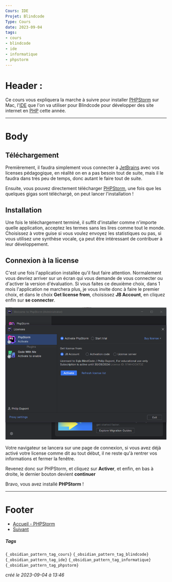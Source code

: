 ```yaml
---
Cours: IDE
Projet: Blindcode
Type: Cours
date: 2023-09-04
tags:
- cours
- blindcode
- ide
- informatique
- phpstorm
---
```

   
# Header :   
   
Ce cours vous expliquera la marche à suivre pour installer [PHPStorm](../../../Tutoriels/IDE/PHPStorm/PHPStorm%20-%20Th%C3%A9orie.md) sur Mac, l'[IDE](../../../Tutoriels/IDE/IDE%20-%20Qu%27est-ce%20que%20c%27est.md) que l'on va utiliser pour Blindcode pour développer des site internet en [PHP](../../../Tutoriels/PHP/Accueil%20-%20PHP.md) cette année.   
   
   
-------------------------------------------------------------------------------   
# Body   
   
## Téléchargement   
   
Premièrement, il faudra simplement vous connecter à [JetBrains](https://www.jetbrains.com/fr-fr/) avec vos licenses pédagogique, en réalité on en a pas besoin tout de suite, mais il le faudra dans très peu de temps, donc autant le faire tout de suite.   
   
Ensuite, vous pouvez directement télécharger [PHPStorm](https://www.jetbrains.com/fr-fr/phpstorm/), une fois que les quelques gigas sont téléchargé, on peut lancer l'installation !   
   
## Installation   
   
Une fois le téléchargement terminé, il suffit d'installer comme n'importe quelle application, acceptez les termes sans les lires comme tout le monde. Choisissez à votre guise si vous voulez envoyez les statistiques ou pas, si vous utilisez une synthèse vocale, ça peut être intéressant de contribuer à leur développement.   
   
## Connexion à la license   
   
C'est une fois l'application installée qu'il faut faire attention. Normalement vous devriez arriver sur un écran qui vous demande de vous connecter ou d'activer la version d'évaluation. Si vous faites ce deuxième choix, dans 1 mois l'application ne marchera plus, je vous invite donc à faire le premier choix, et dans le choix **Get license from**, choisissez **JB Account**, en cliquez enfin sur **se connecter**.   
   
![](../../../z-Ressources/Images/PHPStorm/PHPStorm%20License.png)   
   
Votre navigateur se lancera sur une page de connexion, si vous avez déjà activé votre license comme dit au tout début, il ne reste qu'à rentrer vos informations et fermer la fenêtre.   
   
Revenez donc sur PHPStorm, et cliquez sur **Activer**, et enfin, en bas à droite, le dernier bouton devient **continuer**   
   
Bravo, vous avez installé **PHPStorm** !   
   
   
   
---------------------------------------------------------------------------   
# Footer   
   
   
- [Accueil - PHPStorm](../../../Tutoriels/IDE/PHPStorm/Accueil%20-%20PHPStorm.md)   
- [Suivant](../../../Tutoriels/IDE/PHPStorm/PHPStorm%20-%20Installation%20Windows.md)   
##### Tags   
`{_obsidian_pattern_tag_cours}` `{_obsidian_pattern_tag_blindcode}` `{_obsidian_pattern_tag_ide}` `{_obsidian_pattern_tag_informatique}` `{_obsidian_pattern_tag_phpstorm}`   
   
*créé le 2023-09-04 à 13:46*